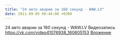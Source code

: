 ```yaml
---
title: "24 авто аварии за 160 секунд - WAW.LV"
date: 2011-09-05 00:44:00 +0300
---
```


24 авто аварии за 160 секунд - WAW.LV
Видеозапись
<a class="vk-attach" href="https://vk.com/video41076938_160605153">https://vk.com/video41076938_160605153</a>
<a class="vk-attach" href="https://vk.com/video41076938_160605153">Вложение</a>
